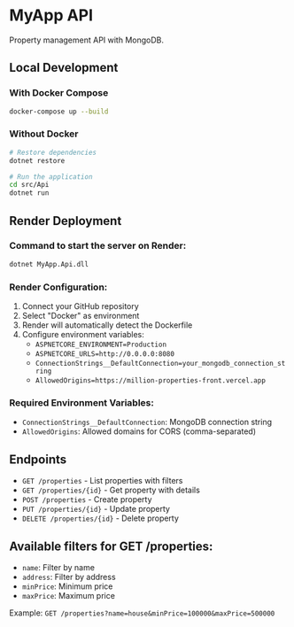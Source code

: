 # MyApp API

Property management API with MongoDB.

## Local Development

### With Docker Compose
```bash
docker-compose up --build
```

### Without Docker
```bash
# Restore dependencies
dotnet restore

# Run the application
cd src/Api
dotnet run
```

## Render Deployment

### Command to start the server on Render:
```bash
dotnet MyApp.Api.dll
```

### Render Configuration:
1. Connect your GitHub repository
2. Select "Docker" as environment
3. Render will automatically detect the Dockerfile
4. Configure environment variables:
   - `ASPNETCORE_ENVIRONMENT=Production`
   - `ASPNETCORE_URLS=http://0.0.0.0:8080`
   - `ConnectionStrings__DefaultConnection=your_mongodb_connection_string`
   - `AllowedOrigins=https://million-properties-front.vercel.app`

### Required Environment Variables:
- `ConnectionStrings__DefaultConnection`: MongoDB connection string
- `AllowedOrigins`: Allowed domains for CORS (comma-separated)

## Endpoints

- `GET /properties` - List properties with filters
- `GET /properties/{id}` - Get property with details
- `POST /properties` - Create property
- `PUT /properties/{id}` - Update property
- `DELETE /properties/{id}` - Delete property

## Available filters for GET /properties:
- `name`: Filter by name
- `address`: Filter by address
- `minPrice`: Minimum price
- `maxPrice`: Maximum price

Example: `GET /properties?name=house&minPrice=100000&maxPrice=500000`
